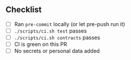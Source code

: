 ## Checklist
- [ ] Ran `pre-commit` locally (or let pre-push run it)
- [ ] `./scripts/ci.sh test` passes
- [ ] `./scripts/ci.sh contracts` passes
- [ ] CI is green on this PR
- [ ] No secrets or personal data added

